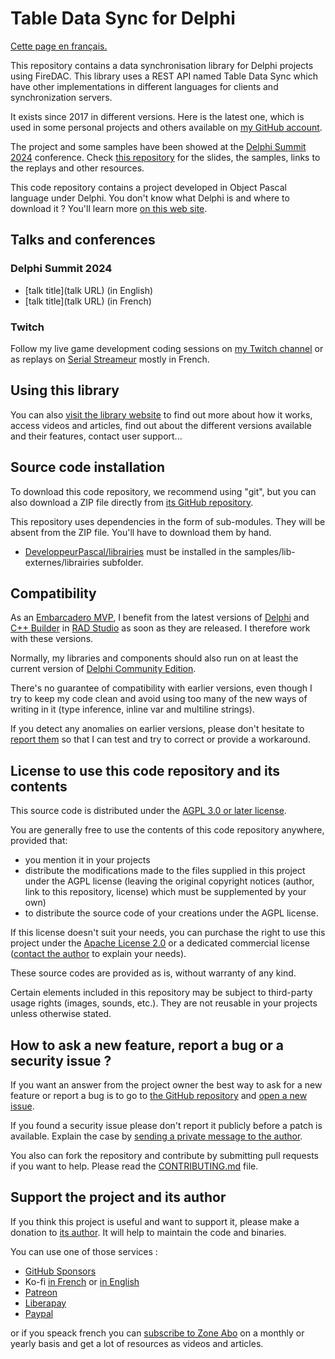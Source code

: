 # Table Data Sync for Delphi

[Cette page en français.](LISEZMOI.md)

This repository contains a data synchronisation library for Delphi projects using FireDAC. This library uses a REST API named Table Data Sync which have other implementations in different languages for clients and synchronization servers.

It exists since 2017 in different versions. Here is the latest one, which is used in some personal projects and others available on [my GitHub account](https://github.com/DeveloppeurPascal).

The project and some samples have been showed at the [Delphi Summit 2024](https://delphisummit.com/) conference. Check [this repository](https://github.com/DeveloppeurPascal/DelphiSummit2024-Synchronize-Your-Databases) for the slides, the samples, links to the replays and other resources.

This code repository contains a project developed in Object Pascal language under Delphi. You don't know what Delphi is and where to download it ? You'll learn more [on this web site](https://delphi-resources.developpeur-pascal.fr/).

## Talks and conferences

### Delphi Summit 2024

* [talk title](talk URL) (in English)
* [talk title](talk URL) (in French)

### Twitch

Follow my live game development coding sessions on [my Twitch channel](https://www.twitch.tv/patrickpremartin) or as replays on [Serial Streameur](https://serialstreameur.fr) mostly in French.

## Using this library

You can also [visit the library website](https://tabledatasync.developpeur-pascal.fr/) to find out more about how it works, access videos and articles, find out about the different versions available and their features, contact user support...

## Source code installation

To download this code repository, we recommend using "git", but you can also download a ZIP file directly from [its GitHub repository](https://github.com/DeveloppeurPascal/TableDataSync4Delphi).

This repository uses dependencies in the form of sub-modules. They will be absent from the ZIP file. You'll have to download them by hand.

* [DeveloppeurPascal/librairies](https://github.com/DeveloppeurPascal/librairies) must be installed in the samples/lib-externes/librairies subfolder.

## Compatibility

As an [Embarcadero MVP](https://www.embarcadero.com/resources/partners/mvp-directory), I benefit from the latest versions of [Delphi](https://www.embarcadero.com/products/delphi) and [C++ Builder](https://www.embarcadero.com/products/cbuilder) in [RAD Studio](https://www.embarcadero.com/products/rad-studio) as soon as they are released. I therefore work with these versions.

Normally, my libraries and components should also run on at least the current version of [Delphi Community Edition](https://www.embarcadero.com/products/delphi/starter).

There's no guarantee of compatibility with earlier versions, even though I try to keep my code clean and avoid using too many of the new ways of writing in it (type inference, inline var and multiline strings).

If you detect any anomalies on earlier versions, please don't hesitate to [report them](https://github.com/DeveloppeurPascal/TableDataSync4Delphi/issues) so that I can test and try to correct or provide a workaround.

## License to use this code repository and its contents

This source code is distributed under the [AGPL 3.0 or later license](https://choosealicense.com/licenses/agpl-3.0/).

You are generally free to use the contents of this code repository anywhere, provided that:
* you mention it in your projects
* distribute the modifications made to the files supplied in this project under the AGPL license (leaving the original copyright notices (author, link to this repository, license) which must be supplemented by your own)
* to distribute the source code of your creations under the AGPL license.

If this license doesn't suit your needs, you can purchase the right to use this project under the [Apache License 2.0](https://choosealicense.com/licenses/apache-2.0/) or a dedicated commercial license ([contact the author](https://developpeur-pascal.fr/nous-contacter.php) to explain your needs).

These source codes are provided as is, without warranty of any kind.

Certain elements included in this repository may be subject to third-party usage rights (images, sounds, etc.). They are not reusable in your projects unless otherwise stated.

## How to ask a new feature, report a bug or a security issue ?

If you want an answer from the project owner the best way to ask for a new feature or report a bug is to go to [the GitHub repository](https://github.com/DeveloppeurPascal/TableDataSync4Delphi) and [open a new issue](https://github.com/DeveloppeurPascal/TableDataSync4Delphi/issues).

If you found a security issue please don't report it publicly before a patch is available. Explain the case by [sending a private message to the author](https://developpeur-pascal.fr/nous-contacter.php).

You also can fork the repository and contribute by submitting pull requests if you want to help. Please read the [CONTRIBUTING.md](CONTRIBUTING.md) file.

## Support the project and its author

If you think this project is useful and want to support it, please make a donation to [its author](https://github.com/DeveloppeurPascal). It will help to maintain the code and binaries.

You can use one of those services :

* [GitHub Sponsors](https://github.com/sponsors/DeveloppeurPascal)
* Ko-fi [in French](https://ko-fi.com/patrick_premartin_fr) or [in English](https://ko-fi.com/patrick_premartin_en)
* [Patreon](https://www.patreon.com/patrickpremartin)
* [Liberapay](https://liberapay.com/PatrickPremartin)
* [Paypal](https://www.paypal.com/paypalme/patrickpremartin)

or if you speack french you can [subscribe to Zone Abo](https://zone-abo.fr/nos-abonnements.php) on a monthly or yearly basis and get a lot of resources as videos and articles.
